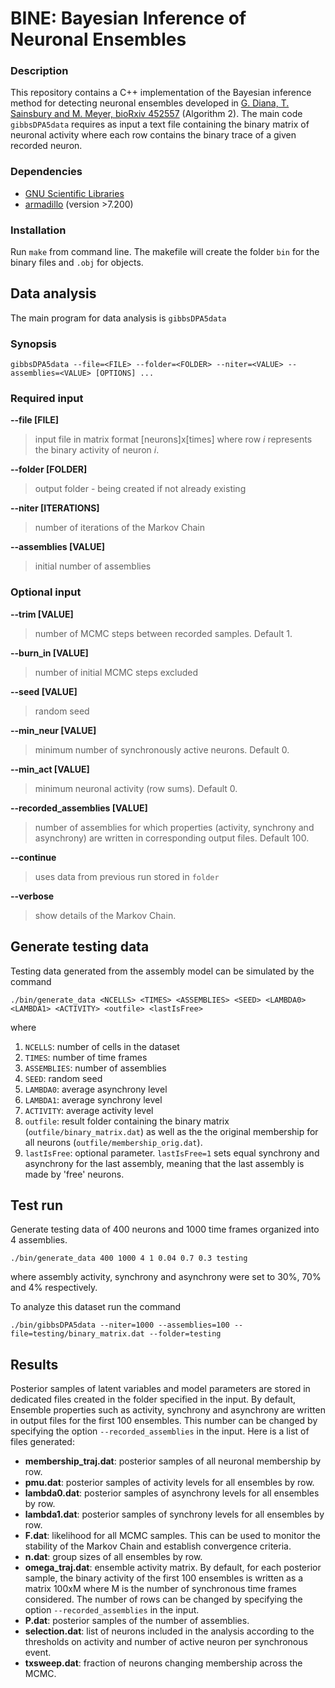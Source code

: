 # BINE: Bayesian Inference of Neuronal Ensembles

### Description

This repository contains a C++ implementation of the Bayesian inference method for detecting neuronal ensembles developed in [G. Diana, T. Sainsbury and M. Meyer, bioRxiv 452557](https://doi.org/10.1101/452557) (Algorithm 2). The main code `gibbsDPA5data` requires as input a text file containing the binary matrix of neuronal activity where each row contains the binary trace of a given recorded neuron.  

### Dependencies
* [GNU Scientific Libraries](https://www.gnu.org/software/gsl/)
* [armadillo](http://arma.sourceforge.net/) (version >7.200)

### Installation
Run `make` from command line. The makefile will create the folder `bin` for the binary files and `.obj` for objects.

## Data analysis
The main program for data analysis is `gibbsDPA5data`

### Synopsis
``` 
gibbsDPA5data --file=<FILE> --folder=<FOLDER> --niter=<VALUE> --assemblies=<VALUE> [OPTIONS] ...
```

### Required input
**--file [FILE]**

> input file in matrix format [neurons]x[times] where row *i* represents the binary activity of neuron *i*.

**--folder [FOLDER]**

> output folder - being created if not already existing 

**--niter [ITERATIONS]**

> number of iterations of the Markov Chain

**--assemblies [VALUE]**

> initial number of assemblies

### Optional input

**--trim [VALUE]**

> number of MCMC steps between recorded samples. Default 1. 

**--burn_in [VALUE]**

> number of initial MCMC steps excluded

**--seed [VALUE]**

> random seed

**--min_neur [VALUE]**

> minimum number of synchronously active neurons. Default 0.

**--min_act [VALUE]**

> minimum neuronal activity (row sums). Default 0.

**--recorded_assemblies [VALUE]**

> number of assemblies for which properties (activity, synchrony and asynchrony) are written in corresponding output files. Default 100.

**--continue**

> uses data from previous run stored in `folder`

**--verbose**

> show details of the Markov Chain.

## Generate testing data
Testing data generated from the assembly model can be simulated by the command

```
./bin/generate_data <NCELLS> <TIMES> <ASSEMBLIES> <SEED> <LAMBDA0> <LAMBDA1> <ACTIVITY> <outfile> <lastIsFree>
```

where 

1. `NCELLS`: number of cells in the dataset
1. `TIMES`: number of time frames
1. `ASSEMBLIES`: number of assemblies
1. `SEED`: random seed
1. `LAMBDA0`: average asynchrony level
1. `LAMBDA1`: average synchrony level
1. `ACTIVITY`: average activity level
1. `outfile`: result folder containing the binary matrix (`outfile/binary_matrix.dat`) as well as the the original membership for all neurons (`outfile/membership_orig.dat`).
1. `lastIsFree`: optional parameter. `lastIsFree=1` sets equal synchrony and asynchrony for the last assembly, meaning that the last assembly is made by 'free' neurons.


## Test run
Generate testing data of 400 neurons and 1000 time frames organized into 4 assemblies.

```
./bin/generate_data 400 1000 4 1 0.04 0.7 0.3 testing
```

where assembly activity, synchrony and asynchrony were set to 30%, 70% and 4% respectively.

To analyze this dataset run the command

```
./bin/gibbsDPA5data --niter=1000 --assemblies=100 --file=testing/binary_matrix.dat --folder=testing
```

## Results
Posterior samples of latent variables and model parameters are stored in dedicated files created in the folder specified in the input. By default, Ensemble properties such as activity, synchrony and asynchrony are written in output files for the first 100 ensembles. This number can be changed by specifying the option `--recorded_assemblies` in the input. Here is a list of files generated:

* **membership_traj.dat**: posterior samples of all neuronal membership by row. 
* **pmu.dat**: posterior samples of activity levels for all ensembles by row.
* **lambda0.dat**: posterior samples of asynchrony levels for all ensembles by row.
* **lambda1.dat**: posterior samples of synchrony levels for all ensembles by row.
* **F.dat**: likelihood for all MCMC samples. This can be used to monitor the stability of the Markov Chain and establish convergence criteria.
* **n.dat**: group sizes of all ensembles by row.
* **omega_traj.dat**: ensemble activity matrix. By default, for each posterior sample, the binary activity of the first 100 ensembles is written as a matrix 100xM where M is the number of synchronous time frames considered. The number of rows can be changed by specifying the option `--recorded_assemblies` in the input.
* **P.dat**: posterior samples of the number of assemblies. 
* **selection.dat**: list of neurons included in the analysis according to the thresholds on activity and number of active neuron per synchronous event.
* **txsweep.dat**: fraction of neurons changing membership across the MCMC.
